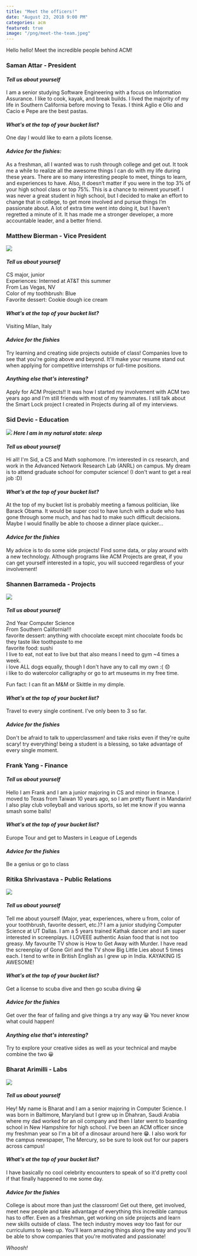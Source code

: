 ```yaml
---
title: "Meet the officers!"
date: "August 23, 2018 9:00 PM"
categories: acm
featured: true
image: "/png/meet-the-team.jpeg"
---
```


Hello hello! Meet the incredible people behind ACM!

<!--more-->

### Saman Attar - President

#### *Tell us about yourself*
I am a senior studying Software Engineering with a focus on Information Assurance. I like to cook, kayak, and break builds. I lived the majority of my life in Southern California before moving to Texas. I think Aglio e Olio and Cacio e Pepe are the best pastas.

#### *What's at the top of your bucket list?*
One day I would like to earn a pilots license.

#### *Advice for the fishies:*
As a freshman, all I wanted was to rush through college and get out. It took me a while to realize all the awesome things I can do with my life during these years. There are so many interesting people to meet, things to learn, and experiences to have. Also, it doesn’t matter if you were in the top 3% of your high school class or top 75%. This is a chance to reinvent yourself. I was never a great student in high school, but I decided to make an effort to change that in college, to get more involved and pursue things I’m passionate about. A lot of extra time went into doing it, but I haven’t regretted a minute of it. It has made me a stronger developer, a more accountable leader, and a better friend.

### Matthew Bierman - Vice President

![](/png/meet-matthew.JPG)

#### *Tell us about yourself*

CS major, junior <br />
Experiences: Interned at AT&T this summer <br />
From Las Vegas, NV <br />
Color of my toothbrush: Blue <br />
Favorite dessert: Cookie dough ice cream

#### *What's at the top of your bucket list?*
Visiting Milan, Italy

#### *Advice for the fishies*
Try learning and creating side projects outside of class! Companies love to see that you're going above and beyond. It'll make your resume stand out when applying for competitive internships or full-time positions.

#### *Anything else that's interesting?*
Apply for ACM Projects!! It was how I started my involvement with ACM two years ago and I'm still friends with most of my teammates. I still talk about the Smart Lock project I created in Projects during all of my interviews.

### Sid Devic - Education
![](/png/meet-sid.jpg)
***Here I am in my natural state: sleep***

#### *Tell us about yourself*
Hi all! I'm Sid, a CS and Math sophomore. I'm interested in cs research, and work in the Advanced Network Research Lab (ANRL) on campus. My dream is to attend graduate school for computer science! (I don't want to get a real job :D)

#### *What's at the top of your bucket list?*
At the top of my bucket list is probably meeting a famous politician, like Barack Obama. It would be super cool to have lunch with a dude who has gone through some much, and has had to make such difficult decisions. Maybe I would finallly be able to choose a dinner place quicker...

#### *Advice for the fishies*
My advice is to do some side projects! Find some data, or play around with a new technology. Although programs like ACM Projects are great, if you can get yourself interested in a topic, you will succeed regardless of your involvement!

### Shannen Barrameda - Projects

![](/png/meet-shannen.jpg)

#### *Tell us about yourself*
2nd Year Computer Science <br />
From Southern California!!! <br />
favorite dessert: anything with chocolate except mint chocolate foods bc they taste like toothpaste to me <br />
favorite food: sushi <br />
I live to eat, not eat to live but that also means I need to gym ~4 times a week. <br />
i love ALL dogs equally, though I don't have any to call my own :( :disappointed: <br />
i like to do watercolor calligraphy  or go to art museums in my free time. <br />

Fun fact: I can fit an M&M or Skittle in my dimple.

#### *What's at the top of your bucket list?*
Travel to every single continent. I've only been to 3 so far.

#### *Advice for the fishies*
Don't be afraid to talk to upperclassmen! and take risks even if they're quite scary! try everything! being a student is a blessing, so take advantage of every single moment.

<!--- ### Matthew Le - HackUTD --->

### Frank Yang - Finance
#### *Tell us about yourself*
Hello I am Frank and I am a junior majoring in CS and minor in finance. I moved to Texas from Taiwan 10 years ago, so I am pretty fluent in Mandarin! I also play club volleyball and various sports, so let me know if you wanna smash some balls!

#### *What's at the top of your bucket list?*
Europe Tour and get to Masters in League of Legends

#### *Advice for the fishies*
Be a genius or go to class

<!---
### Kelley Hoang - Design

### Krithika Suresh - Marketing
--->

### Ritika Shrivastava - Public Relations

![](/png/meet-ritika.JPG)

#### *Tell us about yourself*
Tell me about yourself (Major, year, experiences, where u from, color of your toothbrush, favorite dessert, etc.)?
I am a junior studying Computer Science at UT Dallas. I am a 5 years trained Kathak dancer and I am super interested in screenplays. I LOVEEE authentic Asian food that is not too greasy. My favourite TV show is How to Get Away with Murder. I have read the screenplay of Gone Girl and the TV show Big Little Lies about 5 times each.  I tend to write in British English as I grew up in India. KAYAKING IS AWESOME!

#### *What's at the top of your bucket list?*
Get a license to scuba dive and then go scuba diving 😀

#### *Advice for the fishies*
Get over the fear of failing and give things a try any way 😀 You never know what could happen!

#### *Anything else that's interesting?*
Try to explore your creative sides as well as your technical and maybe combine the two 😀

<!--
### Reena Suh - Communications
-->

### Bharat Arimilli - Labs

![](/png/meet-bharat.jpg)

#### *Tell us about yourself*
Hey! My name is Bharat and I am a senior majoring in Computer Science. I was born in Baltimore, Maryland but I grew up in Dhahran, Saudi Arabia where my dad worked for an oil company and then I later went to boarding school in New Hampshire for high school. I've been an ACM officer since my freshman year so I'm a bit of a dinosaur around here 😁. I also work for the campus newspaper, The Mercury, so be sure to look out for our papers across campus!

#### *What's at the top of your bucket list?*
I have basically no cool celebrity encounters to speak of so it'd pretty cool if that finally happened to me some day.

#### *Advice for the fishies*
College is about more than just the classroom! Get out there, get involved, meet new people and take advantage of everything this incredible campus has to offer. Even as a freshman, get working on side projects and learn new skills outside of class. The tech industry moves *way* too fast for our curriculums to keep up. You'll learn amazing things along the way and you'll be able to show companies that you're motivated and passionate!

<!--- ### Oliver Warne - Operations --->

*Whoosh!*
